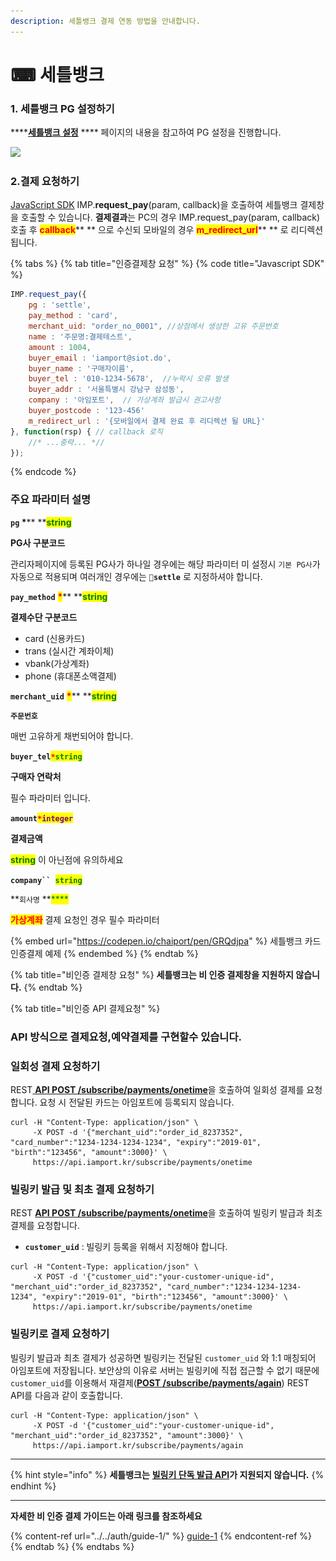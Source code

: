 ```yaml
---
description: 세틀뱅크 결제 연동 방법을 안내합니다.
---
```


# ⌨ 세틀뱅크

### 1. 세틀뱅크 PG 설정하기

****[**세틀뱅크 설정**](../../undefined/2.-pg/pg/undefined-6.md) **** 페이지의 내용을 참고하여 PG 설정을 진행합니다.

![](<../../.gitbook/assets/스크린샷 2022-06-01 오후 4.32.44.png>)

### 2.결제 요청하기

[JavaScript SDK](../../sdk/javascript-sdk/) IMP.**request\_pay**(param, callback)을 호출하여 세틀뱅크 결제창을 호출할 수 있습니다. **결제결과**는 PC의 경우 IMP.request\_pay(param, callback) 호출 후 <mark style="color:red;">**callback**</mark>** ** 으로 수신되 모바일의 경우 <mark style="color:red;">**m\_redirect\_url**</mark>** ** 로 리디렉션됩니다.

{% tabs %}
{% tab title="인증결제창 요청" %}
{% code title="Javascript SDK" %}
```javascript
IMP.request_pay({
    pg : 'settle',
    pay_method : 'card',
    merchant_uid: "order_no_0001", //상점에서 생성한 고유 주문번호
    name : '주문명:결제테스트',
    amount : 1004,
    buyer_email : 'iamport@siot.do',
    buyer_name : '구매자이름',
    buyer_tel : '010-1234-5678',  //누락시 오류 발생 
    buyer_addr : '서울특별시 강남구 삼성동',
    company : '아임포트',  // 가상계좌 발급시 권고사항
    buyer_postcode : '123-456'
    m_redirect_url : '{모바일에서 결제 완료 후 리디렉션 될 URL}'
}, function(rsp) { // callback 로직
	//* ...중략... *//
});
```
{% endcode %}

####

### 주요 파라미터 설명

**`pg`  **<mark style="color:red;">**\***</mark>**  **<mark style="color:green;">**s**</mark><mark style="color:green;">**tring**</mark>

**PG사 구분코드**

관리자페이지에 등록된 PG사가 하나일 경우에는 해당 파라미터 미 설정시 `기본 PG사`가 자동으로 적용되며 여러개인 경우에는 **`settle`** 로 지정하셔야 합니다.



**`pay_method`** <mark style="color:red;">**\***</mark>** **<mark style="color:green;">**s**</mark><mark style="color:green;">**tring**</mark>

**결제수단 구분코드**

* card (신용카드)
* trans (실시간 계좌이체)
* vbank(가상계좌)
* phone (휴대폰소액결제)



**`merchant_uid`** <mark style="color:red;">**\***</mark>** **<mark style="color:green;">**s**</mark><mark style="color:green;">**tring**</mark>

**`주문번호`**

매번 고유하게 채번되어야 합니다.



**`buyer_tel`**<mark style="color:red;">**`*`**</mark><mark style="color:green;">**`string`**</mark>

**구매자 연락처** <mark style="color:green;"></mark>&#x20;

필수 파라미터 입니다.



**`amount`**<mark style="color:red;">**`*`**</mark><mark style="color:purple;">**`integer`**</mark>

**결제금액**

<mark style="color:green;">**string**</mark> 이 아닌점에 유의하세요



**`company`` `**<mark style="color:green;">**`string`**</mark>

**`회사명` **<mark style="color:green;">****</mark>&#x20;

<mark style="color:red;">**가상계좌**</mark> 결제 요청인 경우 필수 파라미터



{% embed url="https://codepen.io/chaiport/pen/GRQdjpa" %}
세틀뱅크 카드인증결제 예제
{% endembed %}
{% endtab %}

{% tab title="비인증 결제창 요청" %}
**세틀뱅크는 비 인증 결제창을 지원하지 않습니다.**
{% endtab %}

{% tab title="비인증 API  결제요청" %}
### **API 방식으로 결제요청,예약결제를 구현할수 있습니다.**

### 일회성 결제 요청하기

REST[ **API POST /subscribe/payments/onetime**](../../api/api-4/api-1.md)을 호출하여 일회성 결제를 요청합니다. 요청 시 전달된 카드는 아임포트에 등록되지 않습니다.

```
curl -H "Content-Type: application/json" \   
     -X POST -d '{"merchant_uid":"order_id_8237352", "card_number":"1234-1234-1234-1234", "expiry":"2019-01", "birth":"123456", "amount":3000}' \
     https://api.iamport.kr/subscribe/payments/onetime
```

###

### 빌링키 발급 및 최초 결제 요청하기

REST [**API POST /subscribe/payments/onetime**](../../api/api-4/api-1.md)을 호출하여 빌링키 발급과 최초 결제를 요청합니다.

* **`customer_uid`** : 빌링키 등록을 위해서 지정해야 합니다.

```
curl -H "Content-Type: application/json" \   
     -X POST -d '{"customer_uid":"your-customer-unique-id", "merchant_uid":"order_id_8237352", "card_number":"1234-1234-1234-1234", "expiry":"2019-01", "birth":"123456", "amount":3000}' \
     https://api.iamport.kr/subscribe/payments/onetime 
```

###

### 빌링키로 결제 요청하기

빌링키 발급과 최초 결제가 성공하면 빌링키는 전달된 `customer_uid` 와 1:1 매칭되어 아임포트에 저장됩니다. 보안상의 이유로 서버는 빌링키에 직접 접근할 수 없기 때문에 `customer_uid`를 이용해서 재결제([**POST /subscribe/payments/again**](../../api/api-4/api.md)) REST API를 다음과 같이 호출합니다.

```
curl -H "Content-Type: application/json" \   
     -X POST -d '{"customer_uid":"your-customer-unique-id", "merchant_uid":"order_id_8237352", "amount":3000}' \
     https://api.iamport.kr/subscribe/payments/again
```

****

{% hint style="info" %}
**세틀뱅크는** [**빌링키 단독 발급 API**](../../api/api-2/api-1.md)**가 지원되지 않습니다.**&#x20;
{% endhint %}

****

**자세한 비 인증 결제 가이드는 아래 링크를 참조하세요**

{% content-ref url="../../auth/guide-1/" %}
[guide-1](../../auth/guide-1/)
{% endcontent-ref %}
{% endtab %}
{% endtabs %}

